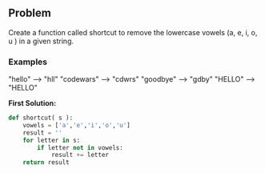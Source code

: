 ## Problem

Create a function called shortcut to remove the lowercase vowels (a, e, i, o, u ) in a given string.

### Examples

"hello" --> "hll"
"codewars" --> "cdwrs"
"goodbye" --> "gdby"
"HELLO" --> "HELLO"

**First Solution:**

```python
def shortcut( s ):
    vowels = ['a','e','i','o','u']
    result = ''
    for letter in s:
        if letter not in vowels:
            result += letter
    return result
```
